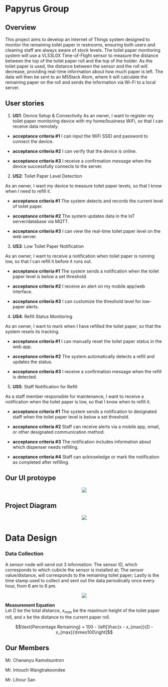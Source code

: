 # Papyrus Group
## Overview
This project aims to develop an Internet of Things system designed to monitor the remaining toilet paper in restrooms, ensuring both users and cleaning staff are always aware of stock levels. The toilet paper monitoring system will use a VL53L0X Time-of-Flight sensor to measure the distance between the top of the toilet paper roll and the top of the holder. As the toilet paper is used, the distance between the sensor and the roll will decrease, providing real-time information about how much paper is left. The data will then be sent to an M5Stack Atom, where it will calculate the remaining paper on the roll and sends the information via Wi-Fi to a local server.

## User stories 
1. **US1**: Device Setup & Connectivity
As an owner, I want to register my toilet paper monitoring device with my home/business WiFi, so that I can receive data remotely.

*   **acceptance criteria #1**
I can input the WiFi SSID and password to connect the device.

*   **acceptance criteria #2**
I can verify that the device is online.

*   **acceptance criteria #3**
I receive a confirmation message when the device successfully connects to the server.

2. **US2**: Toilet Paper Level Detection

As an owner, I want my device to measure toilet paper levels, so that I know when I need to refill it.

*  **acceptance criteria #1**
The system detects and records the current level of toilet paper.

*  **acceptance criteria #2**
The system updates data in the IoT server/database via MQTT.

*  **acceptance criteria #3**
I can view the real-time toilet paper level on the web server.

3. **US3**: Low Toilet Paper Notification

As an owner, I want to receive a notification when toilet paper is running low, so that I can refill it before it runs out.

*  **acceptance criteria #1**
The system sends a notification when the toilet paper level is below a set threshold.

*  **acceptance criteria #2**
I receive an alert on my mobile app/web interface.

*  **acceptance criteria #3**
I can customize the threshold level for low-paper alerts.

4. **US4**: Refill Status Monitoring

As an owner, I want to mark when I have refilled the toilet paper, so that the system resets its tracking.

*  **acceptance criteria #1**
I can manually reset the toilet paper status in the web app.

*  **acceptance criteria #2**
The system automatically detects a refill and updates the status.

*  **acceptance criteria #3**
I receive a confirmation message when the refill is detected.


5. **US5**: Staff Notification for Refill

As a staff member responsible for maintenance, I want to receive a notification when the toilet paper is low, so that I know when to refill it.

*  **acceptance criteria #1**
The system sends a notification to designated staff when the toilet paper level is below a set threshold.

*  **acceptance criteria #2**
Staff can receive alerts via a mobile app, email, or other designated communication method.

*  **acceptance criteria #3**
The notification includes information about which dispenser needs refilling.

*  **acceptance criteria #4**
Staff can acknowledge or mark the notification as completed after refilling.

## Our UI protoype
<p align="center">
    <img src="[https://github.com/user-attachments/assets/a1c14748-8bd7-4168-9f74-5edce146eb19](https://github.com/Lihour21/toilet-paper-porject-2025/blob/main/images/image-2.png)">
</p>


## Project Diagram
<p align="center">
    <img src="https://github.com/user-attachments/assets/a1c14748-8bd7-4168-9f74-5edce146eb19">
</p>

# Data Design

### Data Collection

A sensor node will send out 3 information: The sensor ID, which corresponds to which cubicle the sensor is installed at; The sensor value/distance, will corresponds to the remaining toilet paper; Lastly is the time stamp used to collect and sent out the data periodically once every hour, from 6 am to 6 pm.

<p align="center">
    <img src="https://github.com/user-attachments/assets/1b0898e4-0c95-4998-af10-7bf51473d515">
</p>

**Measurement Equation**\
Let $D$ be the total distance, $x_{max}$ be the maximum height of the toilet paper roll, and $x$ be the distance to the current paper roll.

$$\text{Percentage Remaining} = 100 - \left[\frac{x - x_{max}}{D - x_{max}}\times100\right]$$

## Our Members
Mr. Chananyu Kamolsuntron 

Mr. Intouch Wangtrakoondee

Mr. Lihour San
